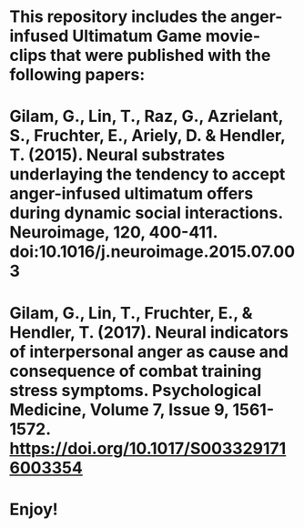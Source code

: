 # This repository includes the anger-infused Ultimatum Game movie-clips that were published with the following papers:

# Gilam, G., Lin, T., Raz, G., Azrielant, S., Fruchter, E., Ariely, D. & Hendler, T. (2015). Neural substrates underlaying the tendency to accept anger-infused ultimatum offers during dynamic social interactions. Neuroimage, 120, 400-411. doi:10.1016/j.neuroimage.2015.07.003

# Gilam, G., Lin, T., Fruchter, E., & Hendler, T. (2017). Neural indicators of interpersonal anger as cause and consequence of combat training stress symptoms. Psychological Medicine, Volume 7, Issue 9, 1561-1572. https://doi.org/10.1017/S0033291716003354

# Enjoy!
